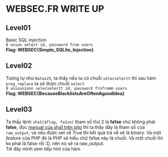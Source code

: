 # WEBSEC.FR WRITE UP
## Level01
Basic SQL injection  
`0 union select id, password from users`  
**Flag: WEBSEC{Simple_SQLite_Injection}**
## Level02
Tương tự như `Natas25`, ta thấy nếu ta có chuỗi `selecselectt` thì sau hàm `preg_replace` ta sẽ được chuỗi `select`  
`0 uniounionn selecselectt id, password frofromm users`  
**Flag: WEBSEC{BecauseBlacklistsAreOftenAgoodIdea}**
## Level03
Ta thấy lệnh `sha1($flag, fa1se)` tham số thứ 2 là **fa1se** chứ không phải **false**, đọc [manual của sha1 trên php](https://www.php.net/manual/en/function.sha1.php) thì ta thấy đây là tham số của `raw_output`, và nếu được set về True thì kết quả trả về sẽ là binary. Và một *feature* của PHP đó là PHP sẽ hiểu chữ fa1se này là chuỗi. Và một chuỗi thì ko phải là false rồi :D, nên nó sẽ ra raw_output.  
Tới đây mình xem tiếp hint của hàm 